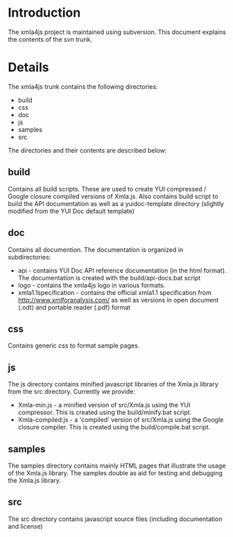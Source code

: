 # Introduction #

The xmla4js project is maintained using subversion. This document explains the contents of the svn trunk.


# Details #
The xmla4js trunk contains the following directories:
  * build
  * css
  * doc
  * js
  * samples
  * src

The directories and their contents are described below:

## build ##

Contains all build scripts. These are used to create YUI compressed / Google closure compiled versions of  Xmla.js. Also contains build script to build the API documentation as well as a yuidoc-template directory (slightly modified from the YUI Doc default template)

## doc ##

Contains all documention. The documentation is organized in subdirectories:
  * api - contains YUI Doc API reference documentation (in the html format). The documentation is created with the build/api-docs.bat script
  * logo - contains the xmla4js logo in various formats.
  * xmla1.1specification - contains the official xmla1.1 specification from http://www.xmlforanalysis.com/ as well as versions in open document (.odt) and portable reader (.pdf) format

## css ##

Contains generic css to format sample pages.

## js ##

The js directory contains minified javascript libraries of the Xmla.js library from the src directory. Currently we provide:
  * Xmla-min.js - a minified version of src/Xmla.js using the YUI compressor. This is created using the build/minify.bat script.
  * Xmla-compiled.js - a 'compiled' version of src/Xmla.js using the Google closure compiler. This is created using the build/compile.bat script.

## samples ##

The samples directory contains mainly HTML pages that illustrate the usage of the Xmla.js library. The samples double as aid for testing and debugging the Xmla.js library.

## src ##

The src directory contains javascript source files (including documentation and license)
